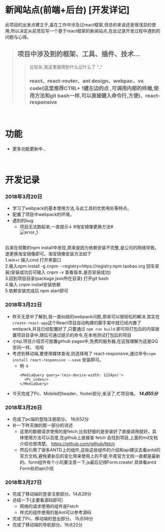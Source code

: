 # 新闻站点(前端+后台) [开发详记]
 
此项目的出发点建立于,虽在工作中涉及过react框架,但总的来说还是很浅显的使用,所以决定从前至后写一个基于react框架的新闻站点,在此记录开发过程中遇到的问题与心得。<br/>
> ## 项目中涉及到的框架、工具、插件、技术...
>> 比较杂,我这里就用到什么记什么了  ^_^
>> ### react、react-router、ant design、webpac、vs code(这里推荐CTRL+ 1键左边的点 ,可调用内部的终端,使用方法和git bash一样,可以直接键入命令行,方便)、react-responsive
<br/>

# 功能
- 更多功能更新中...
<br/>

# 开发记录
### 2018年3月20日
- 学习了webpack的基本使用方法,与此工具的优势用处等特点。
- 配置了项目中webpack的环境。
- 遇到的bug
  - 项目无法跑起来,一直提示↓ #淘宝镜像更换方法#
<br/>![error_1](https://i.ooxx.ooo/2018/03/20/6f7b90bd2f277449d3dec43ba4521f45.png)
<br/>
  后来在频繁的npm install中发现,原来是因为依赖安装不完整,是公司的网络导致。遂更换淘宝镜像即可。淘宝镜像安装方法如下
<br/>
  1.win+r 输入cmd 打开黑窗口
<br/>
  2.输入npm install -g cnpm --registry=https://registry.npm.taobao.org 回车安装(安装成功后可输入 cnpm -v 查看版本,是否安装成功)
<br/>
  3.回到项目目录(package.json所在目录) 打开git bash
<br/>
  4.输入 cnpm install安装依赖
<br/>
  5.依赖安装完成后 npm start即可

### 2018年3月22日
- 昨天无意中了解到,我一直纠结的webpack问题,原来可以很轻松的解决.其实在`create-react-app`这个React项目自动构建的脚手架中就已经内置了webpack,并且已经配置好了,只要通过 `npm run build` 即可将打包后的内容放置项目目录中,随后可通过提示的命令,在本地测试打包后的项目
- 小tip,项目介绍页可放置github pages中,免费的服务器,在这我理解为这是QQ空间一样。 哈哈
- 考虑到移动端,要使用媒体查询,则选择用了 react-responsive,通过命令`cnpm install react-responsive --save` 安装即可。
  - 例 ↓
    ```
    <MediaQuery query='(min-device-width: 1224px)'>
      <Pc_index/>
    </MediaQuery>
    ```
- 今天完成了Pc、Mobile的header、footer部分,来活了,忙项目咯。 ***14点55分***

### 2018年3月26日
- 完成了pc端的登陆注册部分。    18点52分
- 补一下昨天做的那一部分的详述
  -  这里的数据请求使用的是fetch,比较舒服的是安装好了直接调用就好。具体使用方法可以百度,在github上直接查 fetch 会找到项目,上面的md文档介绍也很清楚。  https://github.com/github/fetch
  -   然后引用了很多ANTD上的组件,这些这些组件的介绍和api建议去看antd的官方文档,避免更新后的变化带来使用上的不便,毕竟官方文档一直都是最新的。form组件有个小坑要注意一下,js最后记得Form.create!  具体看antd Form处的api介绍

### 2018年3月27日
-  完成了移动端的登录注册部分。14点29分
-  总结一下(主要看源码即可)
   -  网络的请求使用的组件是Fetch
   -  样式的组件使用的是Ant可以参考源码 
- 完成了Pc、移动端的登出部分。 15点56分
- 完成了移动端的导航部分。16点22分 